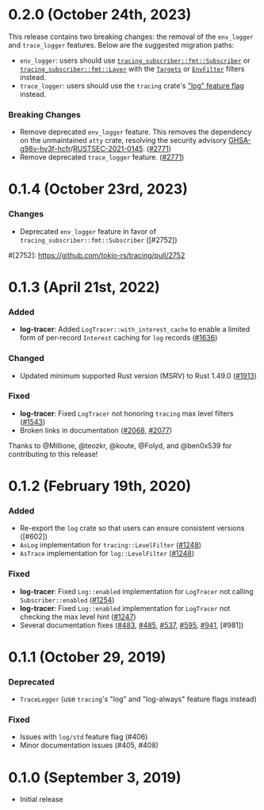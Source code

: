 # 0.2.0 (October 24th, 2023)

This release contains two breaking changes: the removal of the `env_logger`
and `trace_logger` features. Below are the suggested migration paths:

- `env_logger`: users should use [`tracing_subscriber::fmt::Subscriber`]
  or [`tracing_subscriber::fmt::Layer`] with the [`Targets`] or
  [`EnvFilter`] filters instead.
- `trace_logger`: users should use the `tracing` crate's
  ["log" feature flag][log-feature] instead. 

### Breaking Changes

- Remove deprecated `env_logger` feature. This removes the dependency
  on the unmaintained `atty` crate, resolving the security advisory
  [GHSA-g98v-hv3f-hcfr]/[RUSTSEC-2021-0145]. ([#2771])  
- Remove deprecated `trace_logger` feature. ([#2771])

[#2771]: https://github.com/tokio-rs/tracing/pull/2771
[`tracing_subscriber::fmt::Subscriber`]: https://docs.rs/tracing-subscriber/0.3.17/tracing_subscriber/fmt/struct.Subscriber.html
[`tracing_subscriber::fmt::Layer`]: https://docs.rs/tracing-subscriber/0.3.17/tracing_subscriber/fmt/struct.Layer.html
[`Targets`]: https://docs.rs/tracing-subscriber/0.3.17/tracing_subscriber/filter/targets/struct.Targets.html
[`EnvFilter`]: https://docs.rs/tracing-subscriber/0.3.17/tracing_subscriber/filter/struct.EnvFilter.html
[log-feature]: https://docs.rs/tracing/latest/tracing/#emitting-log-records
[GHSA-g98v-hv3f-hcfr]: https://github.com/advisories/GHSA-g98v-hv3f-hcfr
[RUSTSEC-2021-0145]: https://rustsec.org/advisories/RUSTSEC-2021-0145.html

# 0.1.4 (October 23rd, 2023)

### Changes

- Deprecated `env_logger` feature in favor of `tracing_subscriber::fmt::Subscriber` ([#2752])

#[2752]: https://github.com/tokio-rs/tracing/pull/2752

# 0.1.3 (April 21st, 2022)

### Added

- **log-tracer**: Added `LogTracer::with_interest_cache` to enable a limited
 form of per-record `Interest` caching for `log` records ([#1636])

### Changed

- Updated minimum supported Rust version (MSRV) to Rust 1.49.0 ([#1913])

### Fixed

- **log-tracer**: Fixed `LogTracer` not honoring `tracing` max level filters
  ([#1543])
- Broken links in documentation ([#2068], [#2077])

Thanks to @Millione, @teozkr, @koute, @Folyd, and @ben0x539 for contributing to
this release!

[#1636]: https://github.com/tokio-rs/tracing/pulls/1636
[#1913]: https://github.com/tokio-rs/tracing/pulls/1913
[#1543]: https://github.com/tokio-rs/tracing/pulls/1543
[#2068]: https://github.com/tokio-rs/tracing/pulls/2068
[#2077]: https://github.com/tokio-rs/tracing/pulls/2077

# 0.1.2 (February 19th, 2020)

### Added

- Re-export the `log` crate so that users can ensure consistent versions ([#602])
- `AsLog` implementation for `tracing::LevelFilter` ([#1248])
- `AsTrace` implementation for `log::LevelFilter` ([#1248])

### Fixed

- **log-tracer**: Fixed `Log::enabled` implementation for `LogTracer` not
  calling `Subscriber::enabled` ([#1254])
- **log-tracer**: Fixed `Log::enabled` implementation for `LogTracer` not
  checking the max level hint ([#1247])
- Several documentation fixes ([#483], [#485], [#537], [#595], [#941], [#981])

[#483]: https://github.com/tokio-rs/tracing/pulls/483
[#485]: https://github.com/tokio-rs/tracing/pulls/485
[#537]: https://github.com/tokio-rs/tracing/pulls/537
[#595]: https://github.com/tokio-rs/tracing/pulls/595
[#605]: https://github.com/tokio-rs/tracing/pulls/604
[#941]: https://github.com/tokio-rs/tracing/pulls/941
[#1247]: https://github.com/tokio-rs/tracing/pulls/1247
[#1248]: https://github.com/tokio-rs/tracing/pulls/1248
[#1254]: https://github.com/tokio-rs/tracing/pulls/1254

# 0.1.1 (October 29, 2019)

### Deprecated

- `TraceLogger` (use `tracing`'s "log" and "log-always" feature flags instead)

### Fixed

- Issues with `log/std` feature flag (#406)
- Minor documentation issues (#405, #408)

# 0.1.0 (September 3, 2019)

- Initial release
